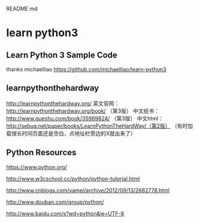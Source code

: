 README.md
# learn python3 

## Learn Python 3 Sample Code
thanks michaelliao
https://github.com/michaelliao/learn-python3

## learnpythonthehardway
http://learnpythonthehardway.org/
英文官网： http://learnpythonthehardway.org/book/ （第3版） 
中文纸书：http://www.queshu.com/book/35969824/ （第3版） 
中文html： http://sebug.net/paper/books/LearnPythonTheHardWay/（第2版） 
（有时加载很长时间页面还是空白，点地址栏旁边的X就出来了） 

## Python Resources

https://www.python.org/

http://www.w3cschool.cc/python/python-tutorial.html

http://www.cnblogs.com/vamei/archive/2012/09/13/2682778.html

http://www.douban.com/group/python/

http://www.baidu.com/s?wd=python&ie=UTF-8

